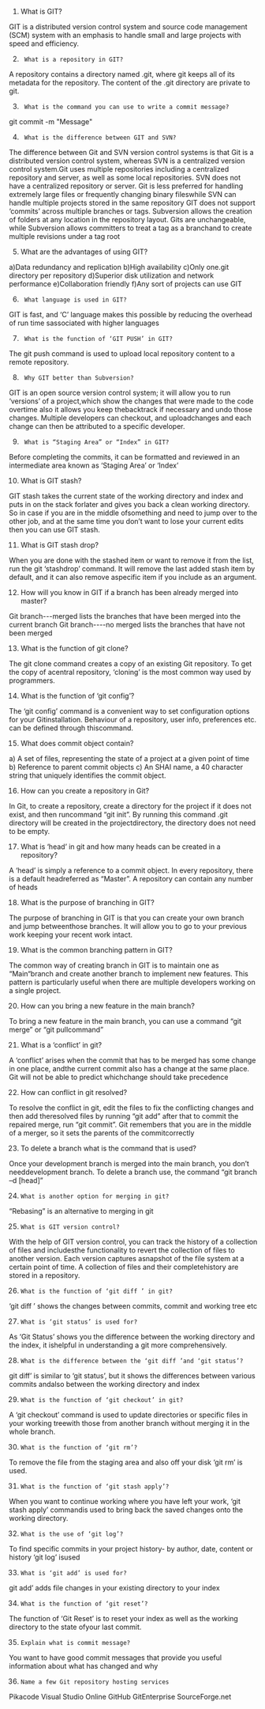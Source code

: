 1)	What is GIT?

GIT is a distributed version control system and source code management (SCM) system with an emphasis to handle small and large projects with speed and efficiency.

2)      What is a repository in GIT?

A repository contains a directory named .git, where git keeps all of its metadata for the repository. The content of the .git directory are private to git.

3)      What is the command you can use to write a commit message?

git commit -m "Message"

4)      What is the difference between GIT and SVN?

The difference between Git and SVN version control systems is that Git is a distributed version control system, whereas SVN is a centralized version control system.Git uses multiple repositories including a centralized repository and server, as well as some local repositories. SVN does not have a centralized repository or server. 
Git is less preferred for handling extremely large files or frequently changing binary fileswhile SVN can handle multiple projects stored in the same repository
GIT does not support ‘commits’ across multiple branches or tags.  Subversion allows the creation of folders at any location in the repository layout.
Gits are unchangeable, while Subversion allows committers to treat a tag as a branchand to create multiple revisions under a tag root

5)	What are the advantages of using GIT?

a)Data redundancy and replication
b)High availability
c)Only one.git directory per repository
d)Superior disk utilization and network performance
e)Collaboration friendly
f)Any sort of projects can use GIT

6)      What language is used in GIT?

GIT is fast, and ‘C’ language makes this possible by reducing the overhead of run time sassociated with higher languages

7)      What is the function of ‘GIT PUSH’ in GIT?

The git push command is used to upload local repository content to a remote repository.

8)      Why GIT better than Subversion?

GIT is an open source version control system; it will allow you to run ‘versions’ of a project,which show the changes that were made to the code overtime also it allows you keep thebacktrack if necessary and undo those changes.  Multiple developers can checkout, and uploadchanges and each change can then be attributed to a specific developer.

9)      What is “Staging Area” or “Index” in GIT?

Before completing the commits, it can be formatted and reviewed in an intermediate area known as ‘Staging Area’ or ‘Index’

10)	What is GIT stash?

GIT stash takes the current state of the working directory and index and puts in on the stack forlater and gives you back a clean working directory.  So in case if you are in the middle ofsomething and need to jump over to the other job, and at the same time you don’t want to lose your current edits then you can use GIT stash.


11)	What is GIT stash drop?

When you are done with the stashed item or want to remove it from the list, run the git ‘stashdrop’ command.  It will remove the last added stash item by default, and it can also remove aspecific item if you include as an argument.

12)	How will you know in GIT if a branch has been already merged into master?

Git branch---merged lists the branches that have been merged into the current branch
Git branch----no merged lists the branches that have not been merged

13)	What is the function of git clone?

The git clone command creates a copy of an existing Git repository.  To get the copy of acentral repository, ‘cloning’  is the most common way used by programmers.

14)	What is the function of ‘git config’?

The ‘git config’ command is a convenient way to set configuration options for your Gitinstallation.  Behaviour of a repository, user info, preferences etc. can be defined through thiscommand.

15)	What does commit object contain?

a) A set of files, representing the state of a project at a given point of time
b) Reference to parent commit objects
c) An SHAI name, a 40 character string that uniquely identifies the commit object.

16)	How can you create a repository in Git?

In Git, to create a repository, create a directory for the project if it does not exist, and then runcommand “git init”. By running this command .git directory will be created in the projectdirectory, the directory does not need to be empty.

17)	What is ‘head’ in git and how many heads can be created in a repository?

A ‘head’ is simply a reference to a commit object. In every repository, there is a default headreferred as “Master”.  A repository can contain any number of heads

18)	What is the purpose of branching in GIT?

The purpose of branching in GIT is that you can create your own branch and jump betweenthose branches. It will allow you to go to your previous work keeping your recent work intact.

19)	What is the common branching pattern in GIT?

The common way of creating branch in GIT is to maintain one as “Main“branch and create another branch to implement new features. This pattern is particularly useful when there are multiple developers working on a single project.

20)	How can you bring a new feature in the main branch?

To bring a new feature in the main branch, you can use a command “git merge” or “git pullcommand”

21)	What is a ‘conflict’ in git?

A ‘conflict’ arises when the commit that has to be merged has some change in one place, andthe current commit also has a change at the same place. Git will not be able to predict whichchange should take precedence

22)	How can conflict in git resolved?

To resolve the conflict in git, edit the files to fix the conflicting changes and then add theresolved files by running “git add” after that to commit the repaired merge,  run “git commit”. Git remembers that you are in the middle of a merger, so it sets the parents of the commitcorrectly

23)	To delete a branch what is the command that is used?

Once your development branch is merged into the main branch, you don’t needdevelopment branch.  To delete a branch use, the command “git branch –d [head]”

24)   	What is another option for merging in git?

“Rebasing” is an alternative to merging in git

25)     What is GIT version control?

With the help of GIT version control, you can track the history of a collection of files and includesthe functionality to revert the collection of files to another version.  Each version captures asnapshot of the file system at a certain point of time. A collection of files and their completehistory are stored in a repository.

26)     What is the function of ‘git diff ’ in git?

‘git diff ’ shows the changes between commits, commit and working tree etc

27)     What is ‘git status’ is used for?

As ‘Git Status’ shows you the difference between the working directory and the index, it ishelpful in understanding a git more comprehensively.

28)     What is the difference between the ‘git diff ’and ‘git status’?

git diff’ is similar to ‘git status’, but it shows the differences between various commits andalso between the working directory and index

29)     What is the function of ‘git checkout’ in git?

A ‘git checkout’ command is used to update directories or specific files in your working treewith those from another branch without merging it in the whole branch.

30)     What is the function of ‘git rm’?

To remove the file from the staging area and also off your disk ‘git rm’ is used.

31)     What is the function of ‘git stash apply’?

When you want to continue working where you have left your work, ‘git stash apply’ commandis used to bring back the saved changes onto the working directory.
 
32)     What is the use of ‘git log’?

To find specific commits in your project history- by author, date, content or history ‘git log’ isused

33)     What is ‘git add’ is used for?

git add’ adds file changes in your existing directory to your index

34)     What is the function of ‘git reset’?

The function of ‘Git Reset’ is to reset your index as well as the working directory to the state ofyour last commit.

35)     Explain what is commit message?

You want to have good commit messages that provide you useful information about what has changed and why

36)     Name a few Git repository hosting services

Pikacode 
Visual Studio Online 
GitHub 
GitEnterprise 
SourceForge.net

